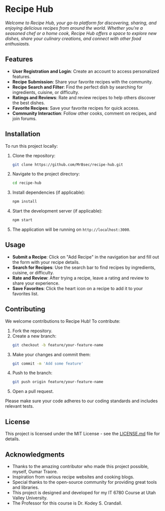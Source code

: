 # Recipe Hub

*Welcome to Recipe Hub, your go-to platform for discovering, sharing, and enjoying delicious recipes from around the world. Whether you're a seasoned chef or a home cook, Recipe Hub offers a space to explore new dishes, share your culinary creations, and connect with other food enthusiasts.*

## Features

- **User Registration and Login**: Create an account to access personalized features.
- **Recipe Submission**: Share your favorite recipes with the community.
- **Recipe Search and Filter**: Find the perfect dish by searching for ingredients, cuisine, or difficulty.
- **Ratings and Reviews**: Rate and review recipes to help others discover the best dishes.
- **Favorite Recipes**: Save your favorite recipes for quick access.
- **Community Interaction**: Follow other cooks, comment on recipes, and join forums.

## Installation

To run this project locally:

1. Clone the repository:

    ```bash
    git clone https://github.com/MrBsec/recipe-hub.git
    ```

2. Navigate to the project directory:

    ```bash
    cd recipe-hub
    ```

3. Install dependencies (if applicable):

    ```bash
    npm install
    ```

4. Start the development server (if applicable):

    ```bash
    npm start
    ```

5. The application will be running on `http://localhost:3000`.

## Usage

- **Submit a Recipe**: Click on "Add Recipe" in the navigation bar and fill out the form with your recipe details.
- **Search for Recipes**: Use the search bar to find recipes by ingredients, cuisine, or difficulty.
- **Rate and Review**: After trying a recipe, leave a rating and review to share your experience.
- **Save Favorites**: Click the heart icon on a recipe to add it to your favorites list.

## Contributing

We welcome contributions to Recipe Hub! To contribute:

1. Fork the repository.
2. Create a new branch:
    ```bash
    git checkout -b feature/your-feature-name
    ```
3. Make your changes and commit them:
    ```bash
    git commit -m 'Add some feature'
    ```
4. Push to the branch:
    ```bash
    git push origin feature/your-feature-name
    ```
5. Open a pull request.

Please make sure your code adheres to our coding standards and includes relevant tests.

## License

This project is licensed under the MIT License - see the [LICENSE.md](LICENSE.md) file for details.

## Acknowledgments

- Thanks to the amazing contributor who made this project possible, myself, Oumar Traore.
- Inspiration from various recipe websites and cooking blogs.
- Special thanks to the open-source community for providing great tools and libraries.
- This project is designed and developed for my IT 6780 Course at Utah Valley University. 
- The Professor for this course is Dr. Kodey S. Crandall.

